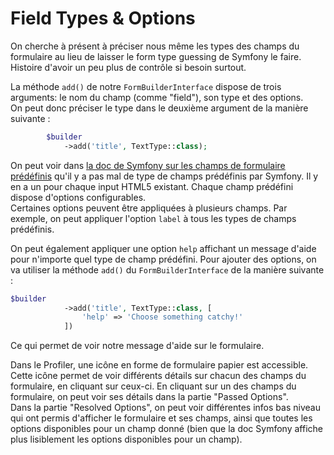 # Field Types & Options

On cherche à présent à préciser nous même les types des champs du
formulaire au lieu de laisser le form type guessing de Symfony le faire.  
Histoire d'avoir un peu plus de contrôle si besoin surtout.  

La méthode `add()` de notre `FormBuilderInterface` dispose de trois 
arguments: le nom du champ (comme "field"), son type et des options.  
On peut donc préciser le type dans le deuxième argument de la manière 
suivante :
```PHP
        $builder
            ->add('title', TextType::class);
```

On peut voir dans [la doc de Symfony sur les champs de formulaire
prédéfinis](https://symfony.com/doc/current/reference/forms/types.html#text-fields)
qu'il y a pas mal de type de champs prédéfinis par Symfony.
Il y en a un pour chaque input HTML5 existant. 
Chaque champ prédéfini dispose d'options configurables.  
Certaines options peuvent être appliquées à plusieurs champs. Par exemple,
on peut appliquer l'option `label` à tous les types de champs prédéfinis.  

On peut également appliquer une option `help` affichant un message d'aide
pour n'importe quel type de champ prédéfini. Pour ajouter des options, 
on va utiliser la méthode `add()` du `FormBuilderInterface` de la manière
suivante :
```PHP
$builder
            ->add('title', TextType::class, [
                'help' => 'Choose something catchy!'
            ])
```
Ce qui permet de voir notre message d'aide sur le formulaire.

Dans le Profiler, une icône en forme de formulaire papier est accessible.  
Cette icône permet de voir différents détails sur chacun des champs du 
formulaire, en cliquant sur ceux-ci. En cliquant sur un des champs du
formulaire, on peut voir ses détails dans la partie "Passed Options".  
Dans la partie "Resolved Options", on peut voir différentes infos bas
niveau qui ont permis d'afficher le formulaire et ses champs, ainsi que
toutes les options disponibles pour un champ donné (bien que la doc 
Symfony affiche plus lisiblement les options disponibles pour un champ).
